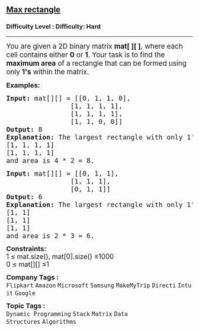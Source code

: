 <h2><a href="https://www.geeksforgeeks.org/problems/max-rectangle/1?page=2&difficulty=Hard&sortBy=submissions">Max rectangle</a></h2><h3>Difficulty Level : Difficulty: Hard</h3><hr><div class="problems_problem_content__Xm_eO"><p data-start="158" data-end="378"><span style="font-size: 14pt;">You are given a 2D binary matrix <strong>mat[ ][ ]</strong>, where each cell contains either&nbsp;<strong>0</strong> or <strong>1</strong>. Your task is to find the <strong data-start="291" data-end="322">maximum area</strong> of a rectangle that can be formed using only <strong>1's</strong>&nbsp;within the matrix.</span></p>
<p><span style="font-size: 18px;"><strong>Examples:</strong></span></p>
<pre><span style="font-size: 18px;"><strong style="font-size: 18px;">Input: </strong><span style="font-size: 18px;">mat[][] = [[0, 1, 1, 0],
                [1, 1, 1, 1],
                [1, 1, 1, 1],
                [1, 1, 0, 0]]
</span><strong style="font-size: 18px;">Output: </strong><span style="font-size: 18px;">8</span><strong style="font-size: 18px;">
Explanation: </strong><span style="font-size: 18px;">The largest rectangle with only 1’s is from (1, 0) to (2, 3) which is
[1, 1, 1, 1]
[1, 1, 1, 1]
and area is 4 * 2 = 8</span></span><span style="font-size: 18px;">.</span></pre>
<pre><span style="font-size: 18px;"><strong>Input:</strong> mat[][] = [[0, 1, 1],
                [1, 1, 1],
                [0, 1, 1]]
<strong>Output:</strong> 6
<strong>Explanation:</strong> The largest rectangle with only 1’s is from (0, 1) to (2, 2) which is
[1, 1]
[1, 1]
[1, 1]<br>and area is 2 * 3 = 6.</span></pre>
<p><span style="font-size: 18px;"><strong>Constraints:</strong><br>1 ≤ mat.size(), mat[0].size() ≤1000<br>0 ≤ mat[][] ≤1<br></span></p></div><p><span style=font-size:18px><strong>Company Tags : </strong><br><code>Flipkart</code>&nbsp;<code>Amazon</code>&nbsp;<code>Microsoft</code>&nbsp;<code>Samsung</code>&nbsp;<code>MakeMyTrip</code>&nbsp;<code>Directi</code>&nbsp;<code>Intuit</code>&nbsp;<code>Google</code>&nbsp;<br><p><span style=font-size:18px><strong>Topic Tags : </strong><br><code>Dynamic Programming</code>&nbsp;<code>Stack</code>&nbsp;<code>Matrix</code>&nbsp;<code>Data Structures</code>&nbsp;<code>Algorithms</code>&nbsp;